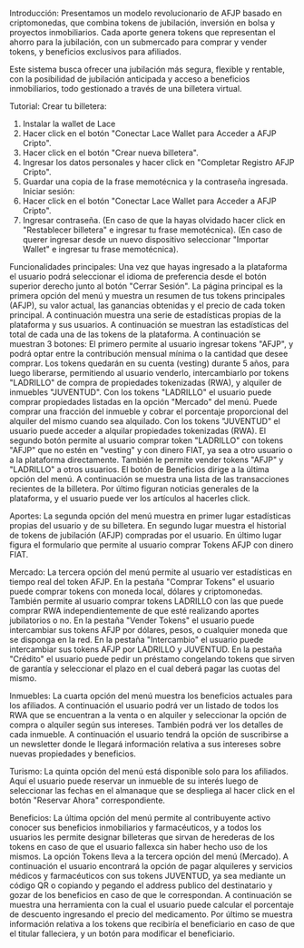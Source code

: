 Introducción: Presentamos un modelo revolucionario de AFJP basado en criptomonedas, que combina tokens de jubilación, inversión en bolsa y proyectos inmobiliarios. Cada aporte genera tokens que representan el ahorro para la jubilación, con un submercado para comprar y vender tokens, y beneficios exclusivos para afiliados.

Este sistema busca ofrecer una jubilación más segura, flexible y rentable, con la posibilidad de jubilación anticipada y acceso a beneficios inmobiliarios, todo gestionado a través de una billetera virtual.

Tutorial:
Crear tu billetera:
1) Instalar la wallet de Lace
2) Hacer click en el botón "Conectar Lace Wallet para Acceder a AFJP Cripto".
3) Hacer click en el botón "Crear nueva billetera".
5) Ingresar los datos personales y hacer click en "Completar Registro AFJP Cripto".
4) Guardar una copia de la frase memotécnica y la contraseña ingresada.
Iniciar sesión: 
1) Hacer click en el botón "Conectar Lace Wallet para Acceder a AFJP Cripto".
2) Ingresar contraseña. (En caso de que la hayas olvidado hacer click en "Restablecer billetera" e ingresar tu frase memotécnica). (En caso de querer ingresar desde un nuevo dispositivo seleccionar "Importar Wallet" e ingresar tu frase memotécnica).

Funcionalidades principales:
Una vez que hayas ingresado a la plataforma el usuario podrá seleccionar el idioma de preferencia desde el botón superior derecho junto al botón "Cerrar Sesión".
La página principal es la primera opción del menú y muestra un resumen de tus tokens principales (AFJP), su valor actual, las ganancias obtenidas y el precio de cada token principal.
A continuación muestra una serie de estadísticas propias de la plataforma y sus usuarios.
A continuación se muestran las estadísticas del total de cada una de las tokens de la plataforma.
A continuación se muestran 3 botones:
El primero permite al usuario ingresar tokens "AFJP", y podrá optar entre la contribución mensual mínima o la cantidad que desee comprar. Los tokens quedarán en su cuenta (vesting) durante 5 años, para luego liberarse, permitiendo al usuario venderlo, intercambiarlo por tokens "LADRILLO" de compra de propiedades tokenizadas (RWA), y alquiler de inmuebles "JUVENTUD".
Con los tokens "LADRILLO" el usuario puede comprar propiedades listadas en la opción "Mercado" del menú. Puede comprar una fracción del inmueble y cobrar el porcentaje proporcional del alquiler del mismo cuando sea alquilado.
Con los tokens "JUVENTUD" el usuario puede acceder a alquilar propiedades tokenizadas (RWA).
El segundo botón permite al usuario comprar token "LADRILLO" con tokens "AFJP" que no estén en "vesting" y con dinero FIAT, ya sea a otro usuario o a la plataforma directamente. También le permite vender tokens "AFJP" y "LADRILLO" a otros usuarios.
El botón de Beneficios dirige a la última opción del menú.
A continuación se muestra una lista de las transacciones recientes de la billetera.
Por último figuran noticias generales de la plataforma, y el usuario puede ver los artículos al hacerles click.

Aportes:
La segunda opción del menú muestra en primer lugar estadísticas propias del usuario y de su billetera.
En segundo lugar muestra el historial de tokens de jubilación (AFJP) compradas por el usuario.
En último lugar figura el formulario que permite al usuario comprar Tokens AFJP con dinero FIAT.

Mercado:
La tercera opción del menú permite al usuario ver estadísticas en tiempo real del token AFJP.
En la pestaña "Comprar Tokens" el usuario puede comprar tokens con moneda local, dólares y criptomonedas.
También permite al usuario comprar tokens LADRILLO con las que puede comprar RWA independientemente de que esté realizando aportes jubilatorios o no.
En la pestaña "Vender Tokens" el usuario puede intercambiar sus tokens AFJP por dólares, pesos, o cualquier moneda que se disponga en la red.
En la pestaña "Intercambio" el usuario puede intercambiar sus tokens AFJP por LADRILLO y JUVENTUD.
En la pestaña "Crédito" el usuario puede pedir un préstamo congelando tokens que sirven de garantía y seleccionar el plazo en el cual deberá pagar las cuotas del mismo.

Inmuebles:
La cuarta opción del menú muestra los beneficios actuales para los afiliados.
A continuación el usuario podrá ver un listado de todos los RWA que se encuentran a la venta o en alquiler y seleccionar la opción de compra o alquiler según sus intereses. También podrá ver los detalles de cada inmueble.
A continuación el usuario tendrá la opción de suscribirse a un newsletter donde le llegará información relativa a sus intereses sobre nuevas propiedades y beneficios.

Turismo:
La quinta opción del menú está disponible solo para los afiliados. Aquí el usuario puede reservar un inmueble de su interés luego de seleccionar las fechas en el almanaque que se despliega al hacer click en el botón "Reservar Ahora" correspondiente.

Beneficios:
La última opción del menú permite al contribuyente activo conocer sus beneficios inmobiliarios y farmacéuticos, y a todos los usuarios les permite designar billeteras que sirvan de herederas de los tokens en caso de que el usuario fallexca sin haber hecho uso de los mismos. La opción Tokens lleva a la tercera opción del menú (Mercado).
A continuación el usuario encontrará la opción de pagar alquileres y servicios médicos y farmacéuticos con sus tokens JUVENTUD, ya sea mediante un código QR o copiando y pegando el address publico del destinatario y gozar de los beneficios en caso de que le correspondan.
A continuación se muestra una herramienta con la cual el usuario puede calcular el porcentaje de descuento ingresando el precio del medicamento.
Por último se muestra información relativa a los tokens que recibiría el beneficiario en caso de que el titular falleciera, y un botón para modificar el beneficiario.
